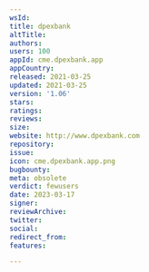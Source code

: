 ```yaml
---
wsId: 
title: dpexbank
altTitle: 
authors: 
users: 100
appId: cme.dpexbank.app
appCountry: 
released: 2021-03-25
updated: 2021-03-25
version: '1.06'
stars: 
ratings: 
reviews: 
size: 
website: http://www.dpexbank.com
repository: 
issue: 
icon: cme.dpexbank.app.png
bugbounty: 
meta: obsolete
verdict: fewusers
date: 2023-03-17
signer: 
reviewArchive: 
twitter: 
social: 
redirect_from: 
features: 

---
```


